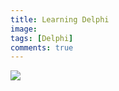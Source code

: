 ```yaml
---
title: Learning Delphi
image: 
tags: [Delphi]
comments: true
---
```


<div>
	<img align="middle" src="/images/delphi/delphi_logo.png" >
</div>





